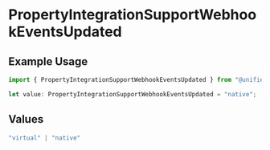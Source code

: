 # PropertyIntegrationSupportWebhookEventsUpdated

## Example Usage

```typescript
import { PropertyIntegrationSupportWebhookEventsUpdated } from "@unified-api/typescript-sdk/sdk/models/shared";

let value: PropertyIntegrationSupportWebhookEventsUpdated = "native";
```

## Values

```typescript
"virtual" | "native"
```